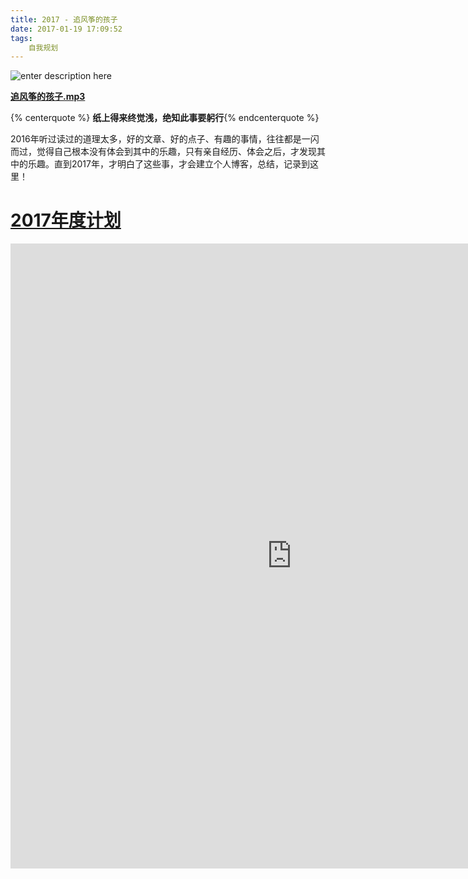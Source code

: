```yaml
---
title: 2017 - 追风筝的孩子
date: 2017-01-19 17:09:52
tags:
	自我规划
---
```

![enter description here][1]
<!-- more -->

**[追风筝的孩子.mp3][2]**

{% centerquote %} **纸上得来终觉浅，绝知此事要躬行**{% endcenterquote %}

2016年听过读过的道理太多，好的文章、好的点子、有趣的事情，往往都是一闪而过，觉得自己根本没有体会到其中的乐趣，只有亲自经历、体会之后，才发现其中的乐趣。直到2017年，才明白了这些事，才会建立个人博客，总结，记录到这里！

# **[2017年度计划][3]**
<iframe id="embed_dom" name="embed_dom" frameborder="0" style="display:block;width:900px; height:1000px;" src="https://www.processon.com/embed/mind/587991dfe4b07c7a98d3b71a"></iframe>


  [1]: http://oimqf80rv.bkt.clouddn.com/1488426126667.jpg "图1.png"
  [2]: http://ojiqvr961.bkt.clouddn.com/%E6%9E%97%E4%BF%8A%E6%9D%B0%20-%20%E8%BF%BD%E9%A3%8E%E7%AD%9D%E7%9A%84%E5%AD%A9%E5%AD%90.mp3
  [3]: https://www.processon.com/view/link/588087dce4b098bf4ce2fb08
